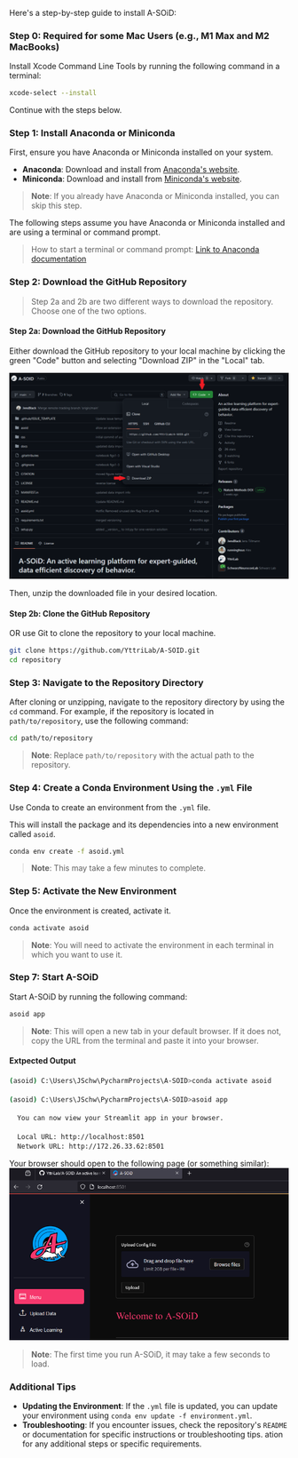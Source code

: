 Here's a step-by-step guide to install A-SOiD:

### Step 0: Required for some Mac Users (e.g., M1 Max and M2 MacBooks)

Install Xcode Command Line Tools by running the following command in a terminal:

```bash
xcode-select --install
```
Continue with the steps below.

### Step 1: Install Anaconda or Miniconda
First, ensure you have Anaconda or Miniconda installed on your system.

- **Anaconda**: Download and install from [Anaconda's website](https://www.anaconda.com/products/individual).
- **Miniconda**: Download and install from [Miniconda's website](https://docs.conda.io/en/latest/miniconda.html).

> **Note**: If you already have Anaconda or Miniconda installed, you can skip this step.

The following steps assume you have Anaconda or Miniconda installed and are using a terminal or command prompt.

> How to start a terminal or command prompt: [Link to Anaconda documentation](https://docs.conda.io/projects/conda/en/stable/user-guide/getting-started.html)

### Step 2: Download the GitHub Repository
> Step 2a and 2b are two different ways to download the repository. Choose one of the two options.

#### Step 2a: Download the GitHub Repository
Either download the GitHub repository to your local machine by clicking the green "Code" button and selecting "Download ZIP" in the "Local" tab.

![Download ZIP](./img/download_repo.png)

Then, unzip the downloaded file in your desired location.

#### Step 2b: Clone the GitHub Repository
OR use Git to clone the repository to your local machine.

```bash
git clone https://github.com/YttriLab/A-SOID.git
cd repository
```

### Step 3: Navigate to the Repository Directory
After cloning or unzipping, navigate to the repository directory by using the `cd` command.
For example, if the repository is located in `path/to/repository`, use the following command:

```bash
cd path/to/repository
```
> **Note**: Replace `path/to/repository` with the actual path to the repository.

### Step 4: Create a Conda Environment Using the `.yml` File
Use Conda to create an environment from the `.yml` file. 

This will install the package and its dependencies into a new environment called `asoid`.

```bash
conda env create -f asoid.yml
```
> **Note**: This may take a few minutes to complete.


### Step 5: Activate the New Environment
Once the environment is created, activate it.

```bash
conda activate asoid
```
> **Note**: You will need to activate the environment in each terminal in which you want to use it.

### Step 7: Start A-SOiD
Start A-SOiD by running the following command:

```bash
asoid app
```

> **Note**: This will open a new tab in your default browser. If it does not, copy the URL from the terminal and paste it into your browser.

#### Extpected Output

```bash
(asoid) C:\Users\JSchw\PycharmProjects\A-SOID>conda activate asoid

(asoid) C:\Users\JSchw\PycharmProjects\A-SOID>asoid app

  You can now view your Streamlit app in your browser.

  Local URL: http://localhost:8501
  Network URL: http://172.26.33.62:8501

```

Your browser should open to the following page (or something similar):
![A-SOiD](./img/open_asoid_app.png)

> **Note**: The first time you run A-SOiD, it may take a few seconds to load.

### Additional Tips
- **Updating the Environment**: If the `.yml` file is updated, you can update your environment using `conda env update -f environment.yml`.
- **Troubleshooting**: If you encounter issues, check the repository's `README` or documentation for specific instructions or troubleshooting tips.
ation for any additional steps or specific requirements.

